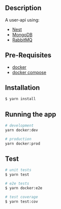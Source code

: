 ## Description

A user-api using:

- [Nest](https://github.com/nestjs/nest)
- [MongoDB](https://www.mongodb.com/)
- [RabbitMQ](https://www.rabbitmq.com/)

## Pre-Requisites

- [docker](https://docs.docker.com/get-docker/)
- [docker compose](https://docs.docker.com/compose/)

## Installation

```bash
$ yarn install
```

## Running the app

```bash
# development
yarn docker:dev

# production
yarn docker:prod

```

## Test

```bash
# unit tests
$ yarn test

# e2e tests
$ yarn docker:e2e

# test coverage
$ yarn test:cov
```
